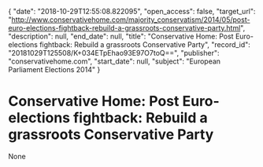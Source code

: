 {
  "date": "2018-10-29T12:55:08.822095", 
  "open_access": false, 
  "target_url": "http://www.conservativehome.com/majority_conservatism/2014/05/post-euro-elections-fightback-rebuild-a-grassroots-conservative-party.html", 
  "description": null, 
  "end_date": null, 
  "title": "Conservative Home: Post Euro-elections fightback: Rebuild a grassroots Conservative Party", 
  "record_id": "20181029T125508/K+034ETpEhao93E97O7toQ==", 
  "publisher": "conservativehome.com", 
  "start_date": null, 
  "subject": "European Parliament Elections 2014"
}

# Conservative Home: Post Euro-elections fightback: Rebuild a grassroots Conservative Party

None